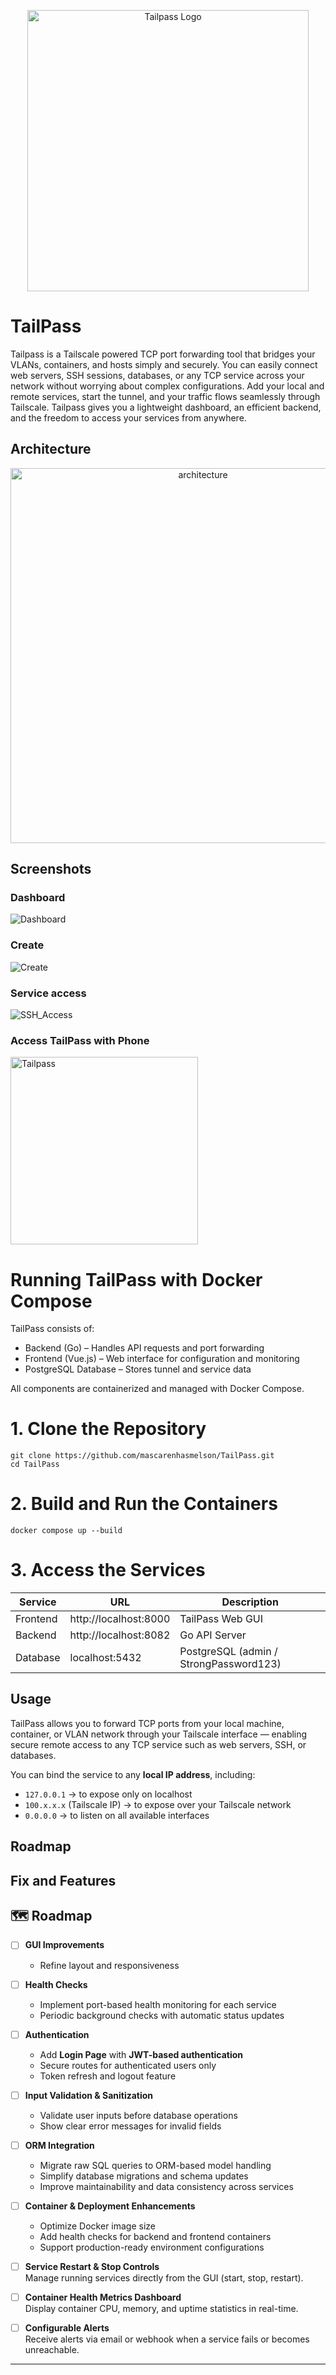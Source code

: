 <p align="center">
  <img src="images/tailpass.png" alt="Tailpass Logo" width="450">
</p>

# TailPass
Tailpass is a Tailscale powered TCP port forwarding tool that bridges your VLANs, containers, and hosts  simply and securely.
You can easily connect web servers, SSH sessions, databases, or any TCP service across your network without worrying about complex configurations.
Add your local and remote services, start the tunnel, and your traffic flows seamlessly through Tailscale. Tailpass gives you a lightweight dashboard, an efficient backend, and the freedom to access your services from anywhere.

## Architecture

<p align="center">
  <img src="images/Architecture.svg" alt="architecture" width="600">
</p>

## Screenshots

### Dashboard

![Dashboard](images/Dashboard.png)

### Create

![Create](images/Create.png)


### Service access

![SSH_Access](images/SSH_Access.png)


### Access TailPass with Phone

<p align="left">
  <img src="images/TailPass_with_termux.jpg" alt="Tailpass" width="300">
</p>

# Running TailPass with Docker Compose
TailPass consists of:
* Backend (Go) – Handles API requests and port forwarding
* Frontend (Vue.js) – Web interface for configuration and monitoring
* PostgreSQL Database – Stores tunnel and service data

All components are containerized and managed with Docker Compose.

# 1. Clone the Repository
```
git clone https://github.com/mascarenhasmelson/TailPass.git
cd TailPass
```
# 2. Build and Run the Containers

```
docker compose up --build
```

# 3. Access the Services

| Service  | URL                  | Description                          |
|-----------|---------------------|--------------------------------------|
| Frontend  | http://localhost:8000 | TailPass Web GUI                     |
| Backend   | http://localhost:8082 | Go API Server                        |
| Database  | localhost:5432        | PostgreSQL (admin / StrongPassword123) |

## Usage

TailPass allows you to forward TCP ports from your local machine, container, or VLAN network through your Tailscale interface — enabling secure remote access to any TCP service such as web servers, SSH, or databases.

You can bind the service to any **local IP address**, including:
- `127.0.0.1` → to expose only on localhost  
- `100.x.x.x` (Tailscale IP) → to expose over your Tailscale network  
- `0.0.0.0` → to listen on all available interfaces  

## Roadmap

Fix and Features
---

## 🗺️ Roadmap

- [ ] **GUI Improvements**
  - Refine layout and responsiveness  

- [ ] **Health Checks**
  - Implement port-based health monitoring for each service  
  - Periodic background checks with automatic status updates  

- [ ] **Authentication**
  - Add **Login Page** with **JWT-based authentication**  
  - Secure routes for authenticated users only  
  - Token refresh and logout feature  

- [ ] **Input Validation & Sanitization**
  - Validate user inputs before database operations  
  - Show clear error messages for invalid fields  

- [ ] **ORM Integration**
  - Migrate raw SQL queries to ORM-based model handling  
  - Simplify database migrations and schema updates  
  - Improve maintainability and data consistency across services  

- [ ] **Container & Deployment Enhancements**
  - Optimize Docker image size  
  - Add health checks for backend and frontend containers  
  - Support production-ready environment configurations

- [ ] **Service Restart & Stop Controls**  
  Manage running services directly from the GUI (start, stop, restart).  

- [ ] **Container Health Metrics Dashboard**  
  Display container CPU, memory, and uptime statistics in real-time.  

- [ ] **Configurable Alerts**  
  Receive alerts via email or webhook when a service fails or becomes unreachable.  

---
